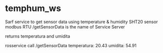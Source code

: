 # temphum_ws
Sarf service to get sensor data using temperature &amp; humidity SHT20 sensor modbus RTU
/getSensorData is the name of Service Server

returns temperatura and umidita

rosservice call /getSensorData
temperatura: 20.43
umidita: 54.91
